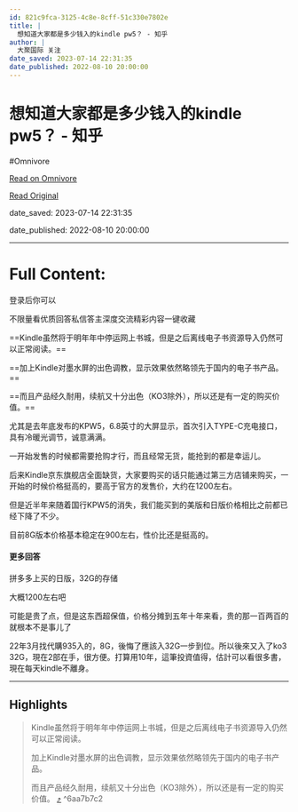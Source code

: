```yaml
---
id: 821c9fca-3125-4c8e-8cff-51c330e7802e
title: |
  想知道大家都是多少钱入的kindle pw5？ - 知乎
author: |
  大聚国际​ 关注
date_saved: 2023-07-14 22:31:35
date_published: 2022-08-10 20:00:00
---
```


# 想知道大家都是多少钱入的kindle pw5？ - 知乎
#Omnivore

[Read on Omnivore](https://omnivore.app/me/https-www-zhihu-com-question-540391059-answer-2622112441-18957637e3b)

[Read Original](https://www.zhihu.com/question/540391059/answer/2622112441)

date_saved: 2023-07-14 22:31:35

date_published: 2022-08-10 20:00:00

--- 

# Full Content: 

登录后你可以

不限量看优质回答私信答主深度交流精彩内容一键收藏

==Kindle虽然将于明年年中停运网上书城，但是之后离线电子书资源导入仍然可以正常阅读。==

==加上Kindle对墨水屏的出色调教，显示效果依然略领先于国内的电子书产品。==

==而且产品经久耐用，续航又十分出色（KO3除外），所以还是有一定的购买价值。==

尤其是去年底发布的KPW5，6.8英寸的大屏显示，首次引入TYPE-C充电接口，具有冷暖光调节，诚意满满。

一开始发售的时候都需要抢购才行，而且经常无货，能抢到的都是幸运儿。

后来Kindle京东旗舰店全面缺货，大家要购买的话只能通过第三方店铺来购买，一开始的时候价格挺高的，要高于官方的发售价，大约在1200左右。

但是近半年来随着国行KPW5的消失，我们能买到的美版和日版价格相比之前都已经下降了不少。

目前8G版本价格基本稳定在900左右，性价比还是挺高的。

#### 更多回答

拼多多上买的日版，32G的存储

大概1200左右吧

可能是贵了点，但是这东西超保值，价格分摊到五年十年来看，贵的那一百两百的就根本不是事儿了

22年3月找代購935入的，8G，後悔了應該入32G一步到位。所以後來又入了ko3 32G，現在2部在手，很方便。打算用10年，這筆投資值得，估計可以看很多書，現在每天kindle不離身。

---

## Highlights

> Kindle虽然将于明年年中停运网上书城，但是之后离线电子书资源导入仍然可以正常阅读。
> 
> 加上Kindle对墨水屏的出色调教，显示效果依然略领先于国内的电子书产品。
> 
> 而且产品经久耐用，续航又十分出色（KO3除外），所以还是有一定的购买价值。 [⤴️](https://omnivore.app/me/https-www-zhihu-com-question-540391059-answer-2622112441-18957637e3b#6aa7b7c2-e873-42f5-b796-c77410aa810e)  ^6aa7b7c2

